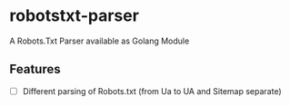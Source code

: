 # robotstxt-parser

A Robots.Txt Parser available as Golang Module

## Features

- [ ] Different parsing of Robots.txt (from Ua to UA and Sitemap separate)